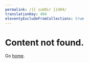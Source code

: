 ```yaml
---
permalink: /{{ subDir }}404/
translationKey: 404
eleventyExcludeFromCollections: true
---
```

# Content not found.

Go <a href="{{ '/' | url }}">home</a>.

